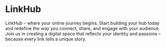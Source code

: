 # LinkHub
LinkHub – where your online journey begins. Start building your hub today and redefine the way you connect, share, and engage with your audience. Join us in creating a digital space that reflects your identity and passions – because every link tells a unique story.
